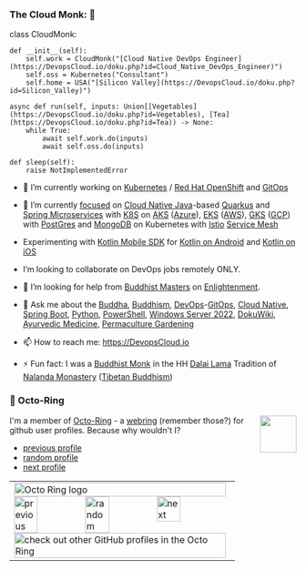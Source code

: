 ### The Cloud Monk: 👋

class CloudMonk:

	def __init__(self):
		self.work = CloudMonk("[Cloud Native DevOps Engineer](https://DevopsCloud.io/doku.php?id=Cloud_Native_DevOps_Engineer)")
		self.oss = Kubernetes("Consultant")
		self.home = USA("[Silicon Valley](https://DevopsCloud.io/doku.php?id=Silicon_Valley)")

	async def run(self, inputs: Union[[Vegetables](https://DevopsCloud.io/doku.php?id=Vegetables), [Tea](https://DevopsCloud.io/doku.php?id=Tea)) -> None:
		while True:
			await self.work.do(inputs)
			await self.oss.do(inputs)
		
	def sleep(self):
		raise NotImplementedError

- 🔭 I’m currently working on [Kubernetes](https://DevopsCloud.io/doku.php?id=Kubernetes) / [Red Hat OpenShift](https://DevopsCloud.io/doku.php?id=Red_Hat_OpenShift)  and [GitOps](https://DevopsCloud.io/doku.php?id=GitOps)
- 🌱 I’m currently [focused](https://DevopsCloud.io/doku.php?id=focused) on [Cloud Native Java](https://DevopsCloud.io/doku.php?id=Cloud_Native_Java)-based [Quarkus](https://DevopsCloud.io/doku.php?id=Quarkus) and [Spring Microservices](https://DevopsCloud.io/doku.php?id=Spring_Microservices) with [K8S](https://DevopsCloud.io/doku.php?id=K8S) on [AKS](https://DevopsCloud.io/doku.php?id=AKS) ([Azure](https://DevopsCloud.io/doku.php?id=Azure)), [EKS](https://DevopsCloud.io/doku.php?id=EKS) ([AWS](https://DevopsCloud.io/doku.php?id=AWS)), [GKS](https://DevopsCloud.io/doku.php?id=GKS) ([GCP](https://DevopsCloud.io/doku.php?id=GCP)) with [PostGres](https://DevopsCloud.io/doku.php?id=PostGres) and [MongoDB](https://DevopsCloud.io/doku.php?id=MongoDB) on Kubernetes with [Istio](https://DevopsCloud.io/doku.php?id=Istio) [Service Mesh](https://DevopsCloud.io/doku.php?id=Service_Mesh)
- Experimenting with [Kotlin Mobile SDK](https://DevopsCloud.io/doku.php?id=Kotlin_Mobile_SDK) for [Kotlin on Android](https://DevopsCloud.io/doku.php?id=Kotlin_on_Android) and [Kotlin on iOS](https://DevopsCloud.io/doku.php?id=Kotlin_on_iOS)

- I’m looking to collaborate on DevOps jobs remotely ONLY.
- 🤔 I’m looking for help from [Buddhist Masters](https://DevopsCloud.io/doku.php?id=Buddhist_Masters) on [Enlightenment](https://DevopsCloud.io/doku.php?id=enlightenment).
- 💬 Ask me about the [Buddha](https://DevopsCloud.io/doku.php?id=Buddha), [Buddhism](https://DevopsCloud.io/doku.php?id=Buddhism), [DevOps](https://DevopsCloud.io/doku.php?id=DevOps)-[GitOps](https://DevopsCloud.io/doku.php?id=GitOps), [Cloud Native](https://DevopsCloud.io/doku.php?id=Cloud_Native), [Spring Boot](https://DevopsCloud.io/doku.php?id=Spring_Boot), [Python](https://DevopsCloud.io/doku.php?id=Python), [PowerShell](https://DevopsCloud.io/doku.php?id=PowerShell), [Windows Server 2022](https://DevopsCloud.io/doku.php?id=Windows_Server_2022), [DokuWiki](https://github.com/splitbrain/dokuwiki), [Ayurvedic Medicine](https://DevopsCloud.io/doku.php?id=Ayurvedic_Medicine), [Permaculture Gardening](https://DevopsCloud.io/doku.php?id=Permaculture_Gardening)
- 📫 How to reach me: https://DevopsCloud.io
- ⚡ Fun fact: I was a [Buddhist Monk](https://DevopsCloud.io/doku.php?id=Buddhist%Monk) in the HH [Dalai Lama](https://DevopsCloud.io/doku.php?id=Dalai_Lama) Tradition of [Nalanda Monastery](https://DevopsCloud.io/doku.php?id=Nalanda_Monastery) ([Tibetan Buddhism](https://DevopsCloud.io/doku.php?id=Tibetan_Buddhism))

### :octopus: Octo-Ring

<img width="64" height="65" src="https://octo-ring.com/static/img/octo.png" align="right" alt="">

I'm a member of [Octo-Ring](https://octo-ring.com/) - a [webring](https://DevopsCloud.io/doku.php?id=web-ring) (remember those?) for github user profiles. Because why wouldn't I? 

* [previous profile](https://octo-ring.com/p/splitbrain/prev)
* [random profile](https://octo-ring.com/p/splitbrain/random)
* [next profile](https://octo-ring.com/p/splitbrain/next)

<table><tbody><tr><td><a href="https://octo-ring.com/"><img src="https://octo-ring.com/static/img/widget/top.png" width="99%" alt="Octo Ring logo" align="top"></a><br><a href="https://octo-ring.com/p/AzureCloudMonk/prev"><img src="https://octo-ring.com/static/img/widget/prev.png" width="33%" alt="previous" align="top" title="previous profile"></a><a href="https://octo-ring.com/p/AzureCloudMonk/random"><img src="https://octo-ring.com/static/img/widget/random.png" width="33%" alt="random" align="top" title="random profile"></a><a href="https://octo-ring.com/p/AzureCloudMonk/next"><img src="https://octo-ring.com/static/img/widget/next.png" width="33%" alt="next" align="top" title="next profile"></a><br><a href="https://octo-ring.com/"><img src="https://octo-ring.com/static/img/widget/bottom.png" width="99%" alt="check out other GitHub profiles in the Octo Ring" align="top"></a></td></tr></tbody></table>
